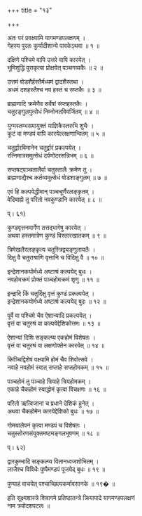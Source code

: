 +++
title = "१३"

+++
  
अतः परं प्रवक्ष्यामि यागमण्डपलक्षणम् ।  
गेहस्य पुरतः कुर्यादीशान्ये पावकेऽथवा ॥ १ ॥  
  
दक्षिणे पश्चिमे वापि उत्तरे वापि कारयेत् ।  
भूमिशुद्धिं पुराकृत्वा प्रोक्षयेत् पञ्चगव्यकैः ॥ २ ॥  
  
उत्तमं षोडशैर्हस्तैर्मध्यमं द्वादशैस्तथा ।  
अधमं दशहस्तैश्च नव हस्तं च सप्तकैः ॥ ३ ॥  
  
ब्राह्मणादि क्रमेणैव सर्वेषां सप्तहस्तकैः ।  
चतुरङ्गुलमुत्सेधं निम्नोनतविवर्जितम् ॥ ४ ॥  
  
युग्मस्तम्भसमायुक्तं याज्ञिकैस्तरुभि शुभैः ।  
कूटं वा मण्डपं वापि कारयेल्लक्षणान्वितम् ॥ ५ ॥  
  
चतुर्द्वारविमानेन चतुर्द्वारं प्रकल्पयेत् ।  
रत्निमात्रसमुत्सेधं दर्पणोदरसन्निभम् ॥ ६ ॥  
  
सप्तषट्पञ्चतालैर्वा चतुस्तालैः क्रमेण तु ।  
ब्राह्मणाद्यैश्च कर्तव्यमुत्सेधं षोडशाङ्गुलम् ॥ ७ ॥  
  
एवं हि कल्पयेद्धीमान् पञ्चचूर्णैरलङ्कृतम् ।  
वेदिबाह्ये तु परितो नवकुण्डानि कारयेत् ॥ ८ ॥  
  
प्। ६१)  
  
कुण्डवृत्तनमार्गेण तत्तद्भागेषु कारयेत् ।  
अथवा हस्तमात्रेण कुण्डं विस्तारखातकम् ॥ ९ ॥  
  
त्रिमेखलैरलङ्कृत्य चतुस्त्रिद्व्यङ्गुलायतैः ।  
दिक्षु वै चतुराश्राणि वृत्तानि च विदिक्षु वै ॥ १० ॥  
  
इन्द्रेशानकयोर्मध्ये अष्टाश्रं कल्पयेद् बुधः ।  
नवहोमक्रमं प्रोक्तं पञ्चहोमक्रमं शृणु ॥ ११ ॥  
  
इन्द्रादि किं चतुर्दिक्षु वृत्तं कुण्डं प्रकल्पयेत् ।  
इन्द्रेशानकयोर्मध्ये अष्टाश्रं कल्पयेद् बुदः ॥ १२ ॥  
  
पूर्वे वा पश्चिमे चैव ऐशान्यादि प्रकल्पयेत् ।  
वृत्तं वा चतुरश्रं वा कल्पयेद्देशिकोत्तमः ॥ १३ ॥  
  
ऐशान्यां दिशि सङ्कल्प्य एकहोमं विशेषतः ।  
वृत्तं वा चतुरश्रं वा लक्षणोक्तेन कारयेत् ॥ १४ ॥  
  
किञ्चिद्विशेषं वक्ष्यामि होमं चैव शिवोत्सवे ।  
नवाहे नवहोमं स्यात् सप्ताहे सप्तहोमकम् ॥ १५ ॥  
  
पञ्चहोमं तु पञ्चाहे त्रियाहे त्रियहोमकम् ।  
एकाहे चैकहोमं स्याद्धोमं कृत्वा विचक्षणः ॥ १६ ॥  
  
परितो ऋत्विजानां च प्रधाने देशिकं हुनेत् ।  
अथवा चैकहोमेन कारयेद्देशिको बुधः ॥ १७ ॥  
  
गोमयालेपनं कृत्वा मण्डपं च विशेषतः ।  
चतुस्तोरणसंयुक्तमष्टमङ्गलभूषणम् ॥ १८ ॥  
  
प्। ६२)  
  
द्वारकुम्भादि सङ्कल्प्य वितानध्वजशोभितम् ।  
लाजैश्च विविधैः पुष्पैमण्डपं पूजयेद् बुधः ॥ १९ ॥  
  
पुण्याहं वाचयेत् पश्चाच्छिल्पकर्मावसानके ॥ १९� ॥  
  
  
इति सूक्ष्मशास्त्रे शिवागमे प्रतिष्ठातन्त्रे क्रियापादे यागमण्डपलक्षणं   
नाम त्रयोदशपटलः ॥   
